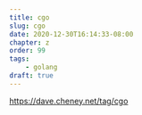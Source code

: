 ```yaml
---
title: cgo
slug: cgo
date: 2020-12-30T16:14:33-08:00
chapter: z
order: 99
tags:
    - golang
draft: true
---
```


https://dave.cheney.net/tag/cgo
